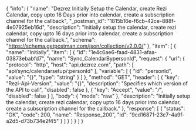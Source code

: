 {
  "info": {
    "name": "Dezrez Initially Setup the Calendar, create Rezi Calendar, copy upto 16 Days prior into calendar, create a subscription channel for the callback",
    "_postman_id": "1815b16e-f6cb-42ce-888f-4e07925eb16d",
    "description": "Initially setup the calendar, create rezi calendar, copy upto 16 days prior into calendar, create a subscription channel for the callback.",
    "schema": "https://schema.getpostman.com/json/collection/v2.0.0/"
  },
  "item": [
    {
      "name": "Initially",
      "item": [
        {
          "id": "1e4c6ae6-faad-4831-afaa-03873ebabfd7",
          "name": "Sync_CalendarBypersonId",
          "request": {
            "url": {
              "protocol": "http",
              "host": "api.dezrez.com",
              "path": [
                "api/sync/calendarsetup/:personId"
              ],
              "variable": [
                {
                  "id": "personId",
                  "value": "{}",
                  "type": "string"
                }
              ]
            },
            "method": "GET",
            "header": [
              {
                "key": "Rezi-Api-Version",
                "value": "{}",
                "description": "Specifies which version of the API to call",
                "disabled": false
              },
              {
                "key": "Accept",
                "value": "*/*",
                "disabled": false
              }
            ],
            "body": {
              "mode": "raw"
            },
            "description": "Initially setup the calendar, create rezi calendar, copy upto 16 days prior into calendar, create a subscription channel for the callback."
          },
          "response": [
            {
              "status": "OK",
              "code": 200,
              "name": "Response_200",
              "id": "9cd16871-23c7-4a9f-a2d5-d73b734e2f45"
            }
          ]
        }
      ]
    }
  ]
}